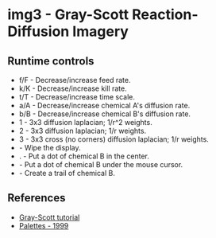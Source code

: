 # img3 - Gray-Scott Reaction-Diffusion Imagery

## Runtime controls
* f/F - Decrease/increase feed rate.
* k/K - Decrease/increase kill rate.
* t/T - Decrease/increase time scale.
* a/A - Decrease/increase chemical A's diffusion rate.
* b/B - Decrease/increase chemical B's diffusion rate.
* 1 - 3x3 diffusion laplacian; 1/r^2 weights.
* 2 - 3x3 diffusion laplacian; 1/r weights.
* 3 - 3x3 cross (no corners) diffusion laplacian; 1/r weights.
* <space> - Wipe the display.
* . - Put a dot of chemical B in the center.
* <mouse click> - Put a dot of chemical B under the mouse cursor.
* <mouse click and drag> - Create a trail of chemical B.

## References
* [Gray-Scott tutorial](https://www.karlsims.com/rd.html)
* [Palettes - 1999](https://iquilezles.org/www/articles/palettes/palettes.htm)
